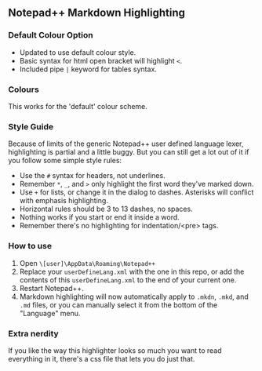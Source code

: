 ## Notepad++ Markdown Highlighting

### Default Colour Option

+ Updated to use default colour style.
+ Basic syntax for html open bracket will highlight `<`.
+ Included pipe `|` keyword for tables syntax.

### Colours

This works for the 'default' colour scheme.

### Style Guide

Because of limits of the generic Notepad++ user defined language lexer, highlighting is partial and a little buggy. But you can still get a lot out of it if you follow some simple style rules:

  + Use the `#` syntax for headers, not underlines.
  + Remember `*`, `_`, and `>` only highlight the first word they've marked down.
  + Use `+` for lists, or change it in the dialog to dashes. Asterisks will conflict with emphasis highlighting.
  + Horizontal rules should be 3 to 13 dashes, no spaces.
  + Nothing works if you start or end it inside a word.
  + Remember there's no highlighting for indentation/\<pre\> tags.
  
### How to use

  1. Open `\[user]\AppData\Roaming\Notepad++`
  2. Replace your `userDefineLang.xml` with the one in this repo, or add the contents of this `userDefineLang.xml` to the end of your current one.
  3. Restart Notepad++.
  4. Markdown highlighting will now automatically apply to `.mkdn`, `.mkd`, and `.md` files, or you can manually select it from the bottom of the "Language" menu.
  
### Extra nerdity

  If you like the way this highlighter looks so much you want to read everything in it, there's a css file that lets you do just that.
